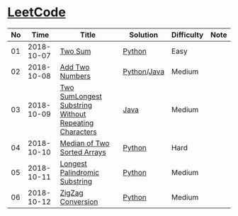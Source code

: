 # [LeetCode](https://leetcode.com/problemset/algorithms/)

  No    |	  Time   |      Title       |     Solution    |    Difficulty   |      Note       | 
------- | ---------- | ---------------- | --------------- | --------------- | --------------- |
  01    | 2018-10-07 | [Two Sum](https://leetcode.com/problems/two-sum/description/) | [Python](./Python/twoSum.py) | Easy |  |
  02    | 2018-10-08 | [Add Two Numbers](https://leetcode.com/problems/add-two-numbers/description//) | [Python](./Python/add-two-numbers.py)/[Java](./Java/Add_Two_Numbers.java) | Medium |  |
  03    | 2018-10-09 | [Two SumLongest Substring Without Repeating Characters](https://leetcode.com/problems/longest-substring-without-repeating-characters/description/) | [Java](./Java/LongestSubstring.java) | Medium |  |
  04    | 2018-10-10 | [Median of Two Sorted Arrays](https://leetcode.com/problems/median-of-two-sorted-arrays/description/)| [Python](./Python/median-of-two-sorted-arrays.py) | Hard |  
  05    | 2018-10-11 | [Longest Palindromic Substring](https://leetcode.com/problems/longest-palindromic-substring/description/) | [Python](./Python/Longest-Palindromic-Substring.py) | Medium | |
  06	| 2018-10-12 | [ZigZag Conversion](https://leetcode.com/problems/zigzag-conversion/description/)|[Python](./Python/ZigZag-Conversion.py)|Medium|	|